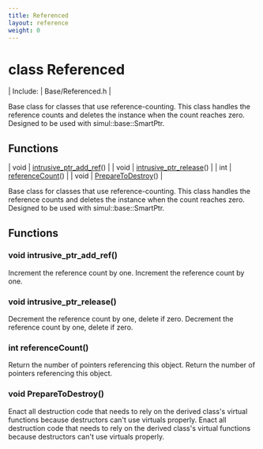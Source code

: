 ```yaml
---
title: Referenced
layout: reference
weight: 0
---
```

class Referenced
===

| Include: | Base/Referenced.h |

Base class for classes that use reference-counting. This class handles the reference counts
and deletes the instance when the count reaches zero. Designed to be used with
simul::base::SmartPtr.


Functions
---

| void | [intrusive_ptr_add_ref](#intrusive_ptr_add_ref)() |
| void | [intrusive_ptr_release](#intrusive_ptr_release)() |
| int | [referenceCount](#referenceCount)() |
| void | [PrepareToDestroy](#PrepareToDestroy)() |

Base class for classes that use reference-counting. This class handles the reference counts
and deletes the instance when the count reaches zero. Designed to be used with
simul::base::SmartPtr.
  


Functions
---

### <a name="intrusive_ptr_add_ref"/>void intrusive_ptr_add_ref()
Increment the reference count by one.
Increment the reference count by one.

### <a name="intrusive_ptr_release"/>void intrusive_ptr_release()
Decrement the reference count by one, delete if zero.
Decrement the reference count by one, delete if zero.

### <a name="referenceCount"/>int referenceCount()
Return the number of pointers referencing this object.
Return the number of pointers referencing this object.

### <a name="PrepareToDestroy"/>void PrepareToDestroy()
Enact all destruction code that needs to rely on the derived class's virtual functions
because destructors can't use virtuals properly.
Enact all destruction code that needs to rely on the derived class's virtual functions
because destructors can't use virtuals properly.
